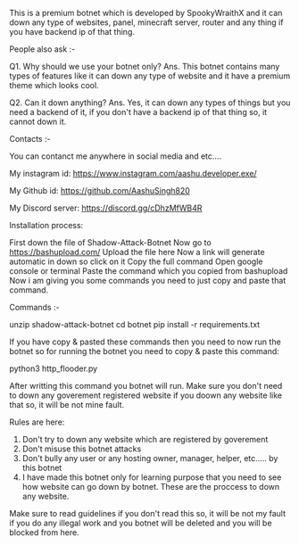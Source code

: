 This is a premium botnet which is developed by SpookyWraithX and it can down any type of websites, panel, minecraft server, router and any thing if you have backend ip of that thing.

People also ask :-

Q1. Why should we use your botnet only?
Ans. This botnet contains many types of features like it can down any type of website and it have a premium theme which looks cool.

Q2. Can it down anything?
Ans. Yes, it can down any types of things but you need a backend of it, if you don't have a backend ip of that thing so, it cannot down it.

Contacts :-

You can contanct me anywhere in social media and etc....

My instagram id: https://www.instagram.com/aashu.developer.exe/

My Github id: https://github.com/AashuSingh820

My Discord server: https://discord.gg/cDhzMfWB4R

Installation process:

First down the file of Shadow-Attack-Botnet
Now go to https://bashupload.com/
Upload the file here
Now a link will generate automatic in down so click on it
Copy the full command
Open google console or terminal
Paste the command which you copied from bashupload
Now i am giving you some commands you need to  just copy and paste that command.

Commands :-

unzip shadow-attack-botnet
cd botnet
pip install -r requirements.txt

If you have copy & pasted these commands then you need to now run the botnet so for running the botnet you need to copy & paste this command:

python3 http_flooder.py

After writting this command you botnet will run. Make sure you don't need to down any goverement registered website if you doown any website like that so, it will be not mine fault.

Rules are here:

1. Don't try to down any website which are registered by goverement
2. Don't misuse this botnet attacks
3. Don't bully any user or any hosting owner, manager, helper, etc..... by this botnet
4. I have made this botnet only for learning purpose that you need to see how website can go down by botnet. These are the proccess to down any website.

Make sure to read guidelines if you don't read this so, it will be not my fault if you do any illegal work and you botnet will be deleted and you will be blocked from here.
